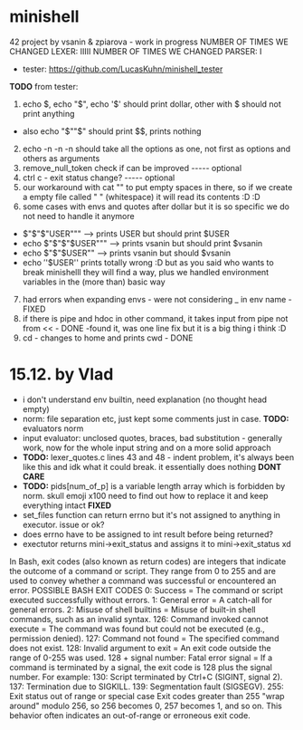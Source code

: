 # minishell

42 project by vsanin & zpiarova - work in progress
NUMBER OF TIMES WE CHANGED LEXER: IIIII
NUMBER OF TIMES WE CHANGED PARSER: I
- tester: https://github.com/LucasKuhn/minishell_tester

**TODO** from tester:
1.  echo $, echo "$", echo '$' should print dollar, other  with $ should not print anything
- also echo "$""$" should print $$, prints nothing
2. echo -n -n -n should take all the options as one, not first as options and others as arguments 
3. remove_null_token check if can be improved ----- optional
4. ctrl c - exit status change? ----- optional
5. our workaround with cat "" to put empty spaces in there, so if we create a empty file called " " (whitespace) it will read its contents :D :D 
6. some cases with envs and quotes after dollar but it is so specific we do not need to handle it anymore 
- $"$"$"USER""" --> prints USER but should print $USER
- echo $"$"$"$USER""" --> prints vsanin but should print $vsanin
- echo $"$"$USER"" --> prints vsanin but should $vsanin
- echo $'$'$USER'' prints totally wrong :D but as you said who wants to break minishelll they will find a way, plus we handled environment variables in the (more than) basic way
7. had errors when expanding envs - were not considering _ in env name - FIXED 
8. if there is pipe and hdoc in other command, it takes input from pipe not from << - DONE -found it, was one line fix but it is a big thing i think :D
9. cd - changes to home and prints cwd - DONE

# 15.12. by Vlad
- i don't understand env builtin, need explanation (no thought head empty)
- norm: file separation etc, just kept some comments just in case. **TODO:** evaluators norm
- input evaluator: unclosed quotes, braces, bad substitution - generally work, now for the whole input string and on a more solid approach
- **TODO:** lexer_quotes.c lines 43 and 48 - indent problem, it's always been like this and idk what it could break. it essentially does nothing **DONT CARE**
- **TODO:** pids[num_of_p] is a variable length array which is forbidden by norm. skull emoji x100  need to find out how to replace it and keep everything intact **FIXED**
- set_files function can return errno but it's not assigned to anything in executor. issue or ok?
- does errno have to be assigned to int result before being returned?
- exectutor returns mini->exit_status and assigns it to mini->exit_status xd


In Bash, exit codes (also known as return codes) are integers that indicate the outcome of a command or script. They range from 0 to 255 and are used to convey whether a command was successful or encountered an error.
POSSIBLE BASH EXIT CODES
0: Success = The command or script executed successfully without errors.
1: General error = A catch-all for general errors.
2: Misuse of shell builtins = Misuse of built-in shell commands, such as an invalid syntax.
126: Command invoked cannot execute = The command was found but could not be executed (e.g., permission denied).
127: Command not found = The specified command does not exist.
128: Invalid argument to exit = An exit code outside the range of 0-255 was used.
128 + signal number: Fatal error signal = If a command is terminated by a signal, the exit code is 128 plus the signal number. For example:
	130: Script terminated by Ctrl+C (SIGINT, signal 2).
	137: Termination due to SIGKILL.
	139: Segmentation fault (SIGSEGV).
	255: Exit status out of range or special case
Exit codes greater than 255 "wrap around" modulo 256, so 256 becomes 0, 257 becomes 1, and so on. This behavior often indicates an out-of-range or erroneous exit code.